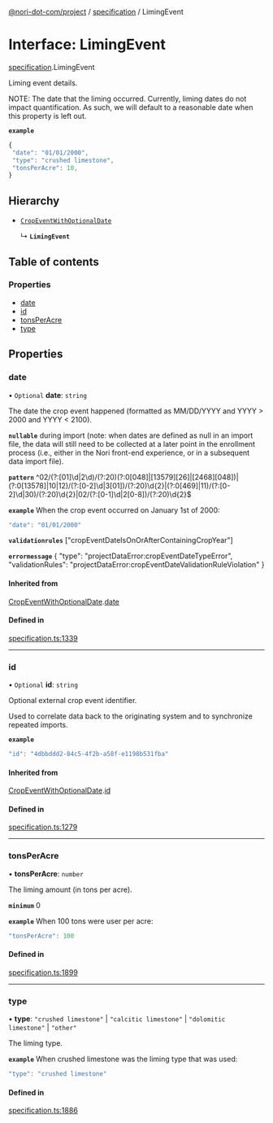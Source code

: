 [@nori-dot-com/project](../README.md) / [specification](../modules/specification.md) / LimingEvent

# Interface: LimingEvent

[specification](../modules/specification.md).LimingEvent

Liming event details.

NOTE: The date that the liming occurred. Currently, liming dates do not impact quantification.
As such, we will default to a reasonable date when this property is left out.

**`example`**

```js
{
 "date": "01/01/2000",
 "type": "crushed limestone",
 "tonsPerAcre": 10,
}
```

## Hierarchy

- [`CropEventWithOptionalDate`](specification.CropEventWithOptionalDate.md)

  ↳ **`LimingEvent`**

## Table of contents

### Properties

- [date](specification.LimingEvent.md#date)
- [id](specification.LimingEvent.md#id)
- [tonsPerAcre](specification.LimingEvent.md#tonsperacre)
- [type](specification.LimingEvent.md#type)

## Properties

### date

• `Optional` **date**: `string`

The date the crop event happened (formatted as MM/DD/YYYY and YYYY > 2000 and YYYY < 2100).

**`nullable`** during import (note: when dates are defined as null in an import file, the data will still need to be collected at a later point in the enrollment process (i.e., either in the Nori front-end experience, or in a subsequent data import file).

**`pattern`** ^02\/(?:[01]\d|2\d)\/(?:20)(?:0[048]|[13579][26]|[2468][048])|(?:0[13578]|10|12)\/(?:[0-2]\d|3[01])\/(?:20)\d{2}|(?:0[469]|11)\/(?:[0-2]\d|30)\/(?:20)\d{2}|02\/(?:[0-1]\d|2[0-8])\/(?:20)\d{2}$

**`example`** When the crop event occurred on January 1st of 2000:

```js
"date": "01/01/2000"
```

**`validationrules`** ["cropEventDateIsOnOrAfterContainingCropYear"]

**`errormessage`**
{
"type": "projectDataError:cropEventDateTypeError",
"validationRules": "projectDataError:cropEventDateValidationRuleViolation"
}

#### Inherited from

[CropEventWithOptionalDate](specification.CropEventWithOptionalDate.md).[date](specification.CropEventWithOptionalDate.md#date)

#### Defined in

[specification.ts:1339](https://github.com/nori-dot-eco/nori-dot-com/blob/8ea14b1/packages/project/src/specification.ts#L1339)

___

### id

• `Optional` **id**: `string`

Optional external crop event identifier.

Used to correlate data back to the originating system and to synchronize repeated imports.

**`example`**

```js
"id": "4dbbddd2-84c5-4f2b-a58f-e1198b531fba"
```

#### Inherited from

[CropEventWithOptionalDate](specification.CropEventWithOptionalDate.md).[id](specification.CropEventWithOptionalDate.md#id)

#### Defined in

[specification.ts:1279](https://github.com/nori-dot-eco/nori-dot-com/blob/8ea14b1/packages/project/src/specification.ts#L1279)

___

### tonsPerAcre

• **tonsPerAcre**: `number`

The liming amount (in tons per acre).

**`minimum`** 0

**`example`** When 100 tons were user per acre:

```js
"tonsPerAcre": 100
```

#### Defined in

[specification.ts:1899](https://github.com/nori-dot-eco/nori-dot-com/blob/8ea14b1/packages/project/src/specification.ts#L1899)

___

### type

• **type**: ``"crushed limestone"`` \| ``"calcitic limestone"`` \| ``"dolomitic limestone"`` \| ``"other"``

The liming type.

**`example`** When crushed limestone was the liming type that was used:

```js
"type": "crushed limestone"
```

#### Defined in

[specification.ts:1886](https://github.com/nori-dot-eco/nori-dot-com/blob/8ea14b1/packages/project/src/specification.ts#L1886)
